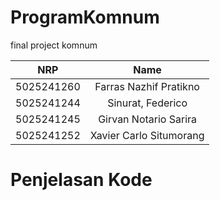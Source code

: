 # ProgramKomnum
final project komnum

|    NRP     |      Name      |
| :--------: | :------------: |
| 5025241260 | Farras Nazhif Pratikno |
| 5025241244 | Sinurat, Federico |
| 5025241245 | Girvan Notario Sarira |
| 5025241252 | Xavier Carlo Situmorang |

# Penjelasan Kode
